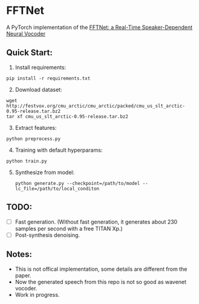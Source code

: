 # FFTNet

A PyTorch implementation of the [FFTNet: a Real-Time Speaker-Dependent Neural Vocoder](http://gfx.cs.princeton.edu/pubs/Jin_2018_FAR/)

## Quick Start:
1. Install requirements:
  ```
  pip install -r requirements.txt
  ```
2. Download dataset:
  ```
  wget http://festvox.org/cmu_arctic/cmu_arctic/packed/cmu_us_slt_arctic-0.95-release.tar.bz2
  tar xf cmu_us_slt_arctic-0.95-release.tar.bz2
  ```
3. Extract features:
  ```
  python preprocess.py
  ```
4. Training with default hyperparams:
  ```
  python train.py
  ```
5. Synthesize from model:
    ```
    python generate.py --checkpoint=/path/to/model --lc_file=/path/to/local_conditon
    ```

## TODO:
- [ ] Fast generation. (Without fast generation, it generates about 230 samples per second with a free TITAN Xp.)
- [ ] Post-synthesis denoising.

## Notes:
  * This is not offical implementation, some details are different from the paper.
  * Now the generated speech from this repo is not so good as wavenet vocoder.
  * Work in progress.
